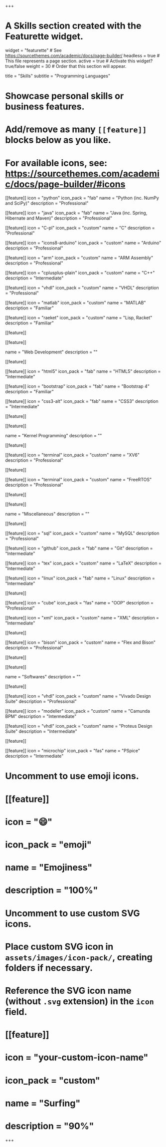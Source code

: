 +++
# A Skills section created with the Featurette widget.
widget = "featurette"  # See https://sourcethemes.com/academic/docs/page-builder/
headless = true  # This file represents a page section.
active = true  # Activate this widget? true/false
weight = 30  # Order that this section will appear.

title = "Skills"
subtitle = "Programming Languages"

# Showcase personal skills or business features.
# 
# Add/remove as many `[[feature]]` blocks below as you like.
# 
# For available icons, see: https://sourcethemes.com/academic/docs/page-builder/#icons

[[feature]]
  icon = "python"
  icon_pack = "fab"
  name = "Python (inc. NumPy and SciPy)"
  description = "Professional"

[[feature]]
  icon = "java"
  icon_pack = "fab"
  name = "Java (inc. Spring, Hibernate and Maven)"
  description = "Professional"

[[feature]]
  icon = "C-pl"
  icon_pack = "custom"
  name = "C"
  description = "Professional"

[[feature]]
  icon = "icons8-arduino"
  icon_pack = "custom"
  name = "Arduino"
  description = "Professional"

[[feature]]
  icon = "arm"
  icon_pack = "custom"
  name = "ARM Assembly"
  description = "Professional"

[[feature]]
  icon = "cplusplus-plain"
  icon_pack = "custom"
  name = "C++"
  description = "Intermediate"

[[feature]]
  icon = "vhdl"
  icon_pack = "custom"
  name = "VHDL"
  description = "Professional"

[[feature]]
  icon = "matlab"
  icon_pack = "custom"
  name = "MATLAB"
  description = "Familiar"

[[feature]]
  icon = "raeket"
  icon_pack = "custom"
  name = "Lisp, Racket"
  description = "Familiar"

[[feature]]
  

[[feature]]

  name = "Web Development"
  description = ""

[[feature]]

[[feature]]
  icon = "html5"
  icon_pack = "fab"
  name = "HTML5"
  description = "Intermediate"

[[feature]]
  icon = "bootstrap"
  icon_pack = "fab"
  name = "Bootstrap 4"
  description = "Familiar"

[[feature]]
  icon = "css3-alt"
  icon_pack = "fab"
  name = "CSS3"
  description = "Intermediate"

[[feature]]
  

[[feature]]

  name = "Kernel Programming"
  description = ""

[[feature]]

[[feature]]
  icon = "terminal"
  icon_pack = "custom"
  name = "XV6"
  description = "Professional"

[[feature]]

[[feature]]
  icon = "terminal"
  icon_pack = "custom"
  name = "FreeRTOS"
  description = "Professional"

[[feature]]

[[feature]]

  name = "Miscellaneous"
  description = ""

[[feature]]

[[feature]]
  icon = "sql"
  icon_pack = "custom"
  name = "MySQL"
  description = "Professional"

[[feature]]
  icon = "github"
  icon_pack = "fab"
  name = "Git"
  description = "Intermediate"

[[feature]]
  icon = "tex"
  icon_pack = "custom"
  name = "LaTeX"
  description = "Intermediate"

[[feature]]
  icon = "linux"
  icon_pack = "fab"
  name = "Linux"
  description = "Intermediate"
  
[[feature]]

[[feature]]
  icon = "cube"
  icon_pack = "fas"
  name = "OOP"
  description = "Professional"

[[feature]]
  icon = "xml"
  icon_pack = "custom"
  name = "XML"
  description = "Intermediate"

[[feature]]

[[feature]]
  icon = "bison"
  icon_pack = "custom"
  name = "Flex and Bison"
  description = "Professional"

[[feature]]

[[feature]]

  name = "Softwares"
  description = ""

[[feature]]

[[feature]]
  icon = "vhdl"
  icon_pack = "custom"
  name = "Vivado Design Suite"
  description = "Professional"

[[feature]]
  icon = "modeller"
  icon_pack = "custom"
  name = "Camunda BPM"
  description = "Intermediate"

[[feature]]
  icon = "vhdl"
  icon_pack = "custom"
  name = "Proteus Design Suite"
  description = "Intermediate"

[[feature]]


[[feature]]
  icon = "microchip"
  icon_pack = "fas"
  name = "PSpice"
  description = "Intermediate"
  



# Uncomment to use emoji icons.
# [[feature]]
#  icon = ":smile:"
#  icon_pack = "emoji"
#  name = "Emojiness"
#  description = "100%"  

# Uncomment to use custom SVG icons.
# Place custom SVG icon in `assets/images/icon-pack/`, creating folders if necessary.
# Reference the SVG icon name (without `.svg` extension) in the `icon` field.
# [[feature]]
#  icon = "your-custom-icon-name"
#  icon_pack = "custom"
#  name = "Surfing"
#  description = "90%"

+++